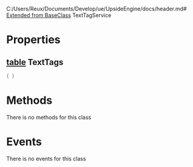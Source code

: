 C:/Users/Reux/Documents/Develop/ue/UpsideEngine/docs/header.md# [Extended from BaseClass](BaseClass.md) TextTagService 
 
# Properties

## [table](table.md) TextTags 
 
```lua
{ }
```


# Methods
There is no methods for this class

# Events
There is no events for this class


